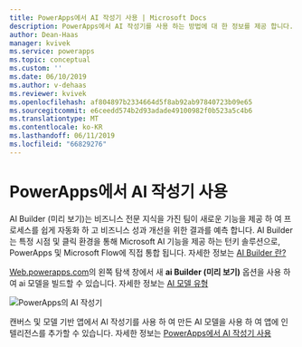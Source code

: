 ```yaml
---
title: PowerApps에서 AI 작성기 사용 | Microsoft Docs
description: PowerApps에서 AI 작성기를 사용 하는 방법에 대 한 정보를 제공 합니다.
author: Dean-Haas
manager: kvivek
ms.service: powerapps
ms.topic: conceptual
ms.custom: ''
ms.date: 06/10/2019
ms.author: v-dehaas
ms.reviewer: kvivek
ms.openlocfilehash: af804897b2334664d5f8ab92ab97840723b09e65
ms.sourcegitcommit: e6ceedd574b2d93adade49100982f0b523a5c4b6
ms.translationtype: MT
ms.contentlocale: ko-KR
ms.lasthandoff: 06/11/2019
ms.locfileid: "66829276"
---
```

# <a name="use-ai-builder-in-powerapps"></a>PowerApps에서 AI 작성기 사용

AI Builder (미리 보기)는 비즈니스 전문 지식을 가진 팀이 새로운 기능을 제공 하 여 프로세스를 쉽게 자동화 하 고 비즈니스 성과 개선을 위한 결과를 예측 합니다. AI Builder는 특정 시점 및 클릭 환경을 통해 Microsoft AI 기능을 제공 하는 턴키 솔루션으로, PowerApps 및 Microsoft Flow에 직접 통합 됩니다. 자세한 정보는 [AI Builder 란?](/ai-builder/)

[Web.powerapps.com](https://web.powerapps.com)의 왼쪽 탐색 창에서 새 **ai Builder (미리 보기)** 옵션을 사용 하 여 ai 모델을 빌드할 수 있습니다. 자세한 정보는 [AI 모델 유형](/ai-builder/model-types)

![PowerApps의 AI 작성기](media/ai-builder.png "PowerApps의 AI 작성기")

캔버스 및 모델 기반 앱에서 AI 작성기를 사용 하 여 만든 AI 모델을 사용 하 여 앱에 인텔리전스를 추가할 수 있습니다. 자세한 정보는 [PowerApps에서 AI 작성기 사용](/ai-builder/use-in-powerapps-overview)
